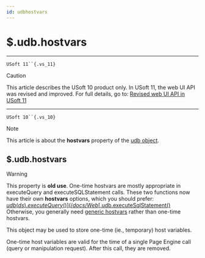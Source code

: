 ```yaml
---
id: udbhostvars
---
```


# $.udb.hostvars



----

`USoft 11``{.vs_11}`

> [!CAUTION]
> This article describes the USoft 10 product only.
> In USoft 11, the web UI API was revised and improved. For full details, go to:
> [Revised web UI API in USoft 11](/docs/Web%20and%20app%20UIs/UDB%20udb/Revised%20web%20UI%20API%20in%20USoft%2011.md)

----

`USoft 10``{.vs_10}`

> [!NOTE]
> This article is about the **hostvars** property of the [udb object](/docs/Web%20and%20app%20UIs/UDB%20udb).

## **$.udb.hostvars**

> [!WARNING]
> This property is **old use**. One-time hostvars are mostly appropriate in executeQuery and executeSQLStatement calls. These two functions now have their own **hostvars** options, which you should prefer:
> [$udb(ds).executeQuery()](/docs/Web%20and%20app%20UIs/UDB%20DataSourceContainer/udbdsexecuteQuery.md)
> [$.udb.executeSqlStatement()](/docs/Web%20and%20app%20UIs/UDB%20udb/udbexecuteSQLStatement.md)
> Otherwise, you generally need [generic hostvars](/docs/Web%20and%20app%20UIs/UDB%20udb/udbgenericHostVar.md) rather than one-time hostvars.

This object may be used to store one-time (ie., temporary) host variables.

One-time host variables are valid for the time of a single Page Engine call (query or manipulation request). After this call, they are removed.